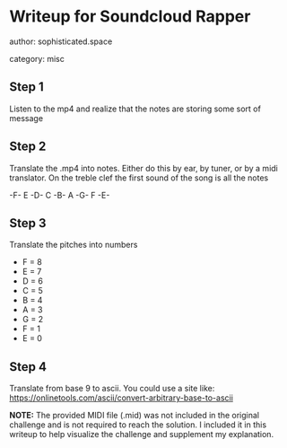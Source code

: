 # Writeup for Soundcloud Rapper

author: sophisticated.space

category: misc

## Step 1
Listen to the mp4 and realize that the notes are storing some sort of message

## Step 2
Translate the .mp4 into notes. Either do this by ear, by tuner, or by a midi translator. On the treble clef the first sound of the song is all the notes

-F-
 E
-D-
 C
-B-
 A 
-G-
 F
-E-

## Step 3
Translate the pitches into numbers
- F = 8
- E = 7
- D = 6
- C = 5
- B = 4
- A = 3
- G = 2
- F = 1
- E = 0

## Step 4
Translate from base 9 to ascii. You could use a site like: 
https://onlinetools.com/ascii/convert-arbitrary-base-to-ascii

**NOTE:** The provided MIDI file (.mid) was not included in the original challenge and is not required to reach the solution. I included it in this writeup to help visualize the challenge and supplement my explanation.

